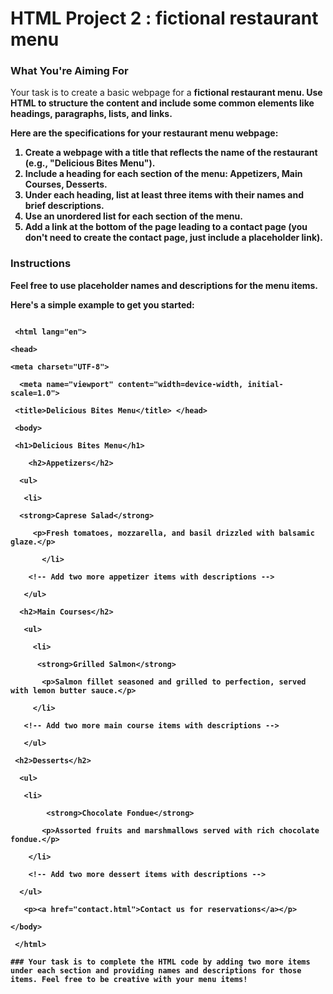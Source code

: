 # HTML Project 2 : fictional restaurant menu

### What You're Aiming For

Your task is to create a basic webpage for a <strong>fictional restaurant menu<strong>. Use HTML to structure the content and include some common elements like headings, paragraphs, lists, and links.

Here are the specifications for your restaurant menu webpage:

1. Create a webpage with a title that reflects the name of the restaurant (e.g., "Delicious Bites Menu").
2. Include a heading for each section of the menu: Appetizers, Main Courses, Desserts.
3. Under each heading, list at least three items with their names and brief descriptions.
4. Use an unordered list for each section of the menu.
5. Add a link at the bottom of the page leading to a contact page (you don't need to create the contact page, just include a placeholder link).
 

 
### Instructions

Feel free to use placeholder names and descriptions for the menu items. 

Here's a simple example to get you started:

```<!DOCTYPE html>

 <html lang="en"> 

<head>    

<meta charset="UTF-8">  

  <meta name="viewport" content="width=device-width, initial-scale=1.0">   

 <title>Delicious Bites Menu</title> </head>

 <body>   

 <h1>Delicious Bites Menu</h1>

    <h2>Appetizers</h2>  

  <ul>     

   <li>          

  <strong>Caprese Salad</strong>       

     <p>Fresh tomatoes, mozzarella, and basil drizzled with balsamic glaze.</p> 

       </li>    

    <!-- Add two more appetizer items with descriptions --> 

   </ul>  

  <h2>Main Courses</h2> 

   <ul>   

     <li>      

      <strong>Grilled Salmon</strong>     

       <p>Salmon fillet seasoned and grilled to perfection, served with lemon butter sauce.</p>   

     </li>     

   <!-- Add two more main course items with descriptions --> 

   </ul>   

 <h2>Desserts</h2>  

  <ul>     

   <li>    

        <strong>Chocolate Fondue</strong>     

       <p>Assorted fruits and marshmallows served with rich chocolate fondue.</p>    

    </li>    

    <!-- Add two more dessert items with descriptions -->  

  </ul> 

   <p><a href="contact.html">Contact us for reservations</a></p> 

</body>

 </html>

### Your task is to complete the HTML code by adding two more items under each section and providing names and descriptions for those items. Feel free to be creative with your menu items!
